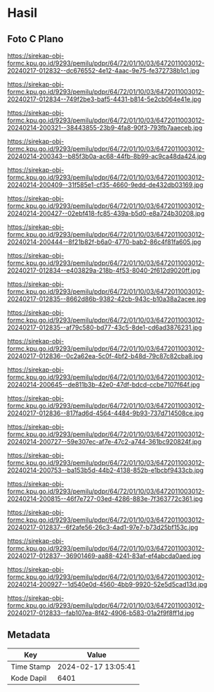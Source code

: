 # Hasil

## Foto C Plano

https://sirekap-obj-formc.kpu.go.id/9293/pemilu/pdpr/64/72/01/10/03/6472011003012-20240217-012832--dc676552-4e12-4aac-9e75-fe372738b1c1.jpg

https://sirekap-obj-formc.kpu.go.id/9293/pemilu/pdpr/64/72/01/10/03/6472011003012-20240217-012834--749f2be3-baf5-4431-b814-5e2cb064e41e.jpg

https://sirekap-obj-formc.kpu.go.id/9293/pemilu/pdpr/64/72/01/10/03/6472011003012-20240214-200321--38443855-23b9-4fa8-90f3-793fb7aaeceb.jpg

https://sirekap-obj-formc.kpu.go.id/9293/pemilu/pdpr/64/72/01/10/03/6472011003012-20240214-200343--b85f3b0a-ac68-44fb-8b99-ac9ca48da424.jpg

https://sirekap-obj-formc.kpu.go.id/9293/pemilu/pdpr/64/72/01/10/03/6472011003012-20240214-200409--31f585e1-cf35-4660-9edd-de432db03169.jpg

https://sirekap-obj-formc.kpu.go.id/9293/pemilu/pdpr/64/72/01/10/03/6472011003012-20240214-200427--02ebf418-fc85-439a-b5d0-e8a724b30208.jpg

https://sirekap-obj-formc.kpu.go.id/9293/pemilu/pdpr/64/72/01/10/03/6472011003012-20240214-200444--8f21b82f-b6a0-4770-bab2-86c4f81fa605.jpg

https://sirekap-obj-formc.kpu.go.id/9293/pemilu/pdpr/64/72/01/10/03/6472011003012-20240217-012834--e403829a-218b-4f53-8040-2f612d9020ff.jpg

https://sirekap-obj-formc.kpu.go.id/9293/pemilu/pdpr/64/72/01/10/03/6472011003012-20240217-012835--8662d86b-9382-42cb-943c-b10a38a2acee.jpg

https://sirekap-obj-formc.kpu.go.id/9293/pemilu/pdpr/64/72/01/10/03/6472011003012-20240217-012835--af79c580-bd77-43c5-8de1-cd6ad3876231.jpg

https://sirekap-obj-formc.kpu.go.id/9293/pemilu/pdpr/64/72/01/10/03/6472011003012-20240217-012836--0c2a62ea-5c0f-4bf2-b48d-79c87c82cba8.jpg

https://sirekap-obj-formc.kpu.go.id/9293/pemilu/pdpr/64/72/01/10/03/6472011003012-20240214-200645--de811b3b-42e0-47df-bdcd-ccbe7107f64f.jpg

https://sirekap-obj-formc.kpu.go.id/9293/pemilu/pdpr/64/72/01/10/03/6472011003012-20240217-012836--817fad6d-4564-4484-9b93-737d714508ce.jpg

https://sirekap-obj-formc.kpu.go.id/9293/pemilu/pdpr/64/72/01/10/03/6472011003012-20240214-200727--59e307ec-af7e-47c2-a744-361bc920824f.jpg

https://sirekap-obj-formc.kpu.go.id/9293/pemilu/pdpr/64/72/01/10/03/6472011003012-20240214-200753--ba153b5d-44b2-4138-852b-e1bcbf9433cb.jpg

https://sirekap-obj-formc.kpu.go.id/9293/pemilu/pdpr/64/72/01/10/03/6472011003012-20240214-200815--46f7e727-03ed-4286-883e-7f363772c361.jpg

https://sirekap-obj-formc.kpu.go.id/9293/pemilu/pdpr/64/72/01/10/03/6472011003012-20240217-012837--6f2afe56-26c3-4ad1-97e7-b73d25bf153c.jpg

https://sirekap-obj-formc.kpu.go.id/9293/pemilu/pdpr/64/72/01/10/03/6472011003012-20240217-012837--36901469-aa88-4241-83af-ef4abcda0aed.jpg

https://sirekap-obj-formc.kpu.go.id/9293/pemilu/pdpr/64/72/01/10/03/6472011003012-20240214-200927--1d540e0d-4560-4bb9-9920-52e5d5cad13d.jpg

https://sirekap-obj-formc.kpu.go.id/9293/pemilu/pdpr/64/72/01/10/03/6472011003012-20240217-012833--fab107ea-8f42-4906-b583-01a2f9f8ff1d.jpg


## Metadata

| Key        | Value               |
| ---------- | ------------------- |
| Time Stamp | 2024-02-17 13:05:41 |
| Kode Dapil | 6401                |



